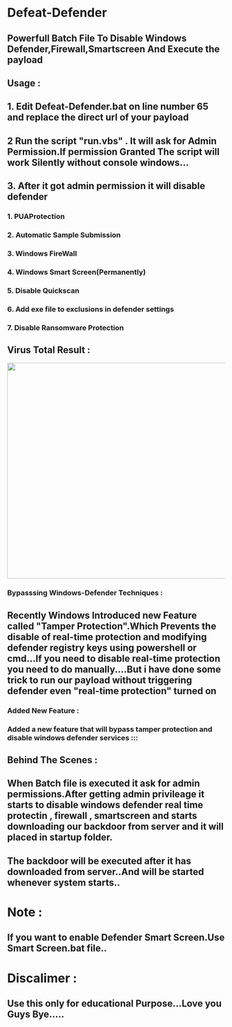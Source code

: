 # Defeat-Defender
## Powerfull Batch File To Disable Windows Defender,Firewall,Smartscreen And Execute the payload 
## Usage :
## 1. Edit Defeat-Defender.bat on line number 65 and replace the direct url of your payload
## 2 Run the script "run.vbs" . It will ask for Admin Permission.If permission Granted The script will work Silently without console windows...
## 3. After it got admin permission it will disable defender 
### 1. PUAProtection 
### 2. Automatic Sample Submission
### 3. Windows FireWall
### 4. Windows Smart Screen(Permanently)
### 5. Disable Quickscan
### 6. Add exe file  to exclusions in defender settings
### 7. Disable Ransomware Protection
## Virus Total Result :
<p align="left">
   <img src="https://raw.githubusercontent.com/swagkarna/Defeat-Defender/main/Screenshot%20(46).png" width=750px height=500px>
   </p>
   
### Bypasssing Windows-Defender Techniques :
## Recently Windows Introduced new Feature called "Tamper Protection".Which Prevents the disable of real-time protection and modifying defender registry keys using powershell or cmd...If you need to disable real-time protection you need to do manually....But i have done some trick to run our payload without triggering defender even "real-time protection" turned on
### Added New Feature :
### Added a new feature that will bypass tamper protection and disable windows defender services :::
## Behind The Scenes :
## When Batch file is executed it ask for admin permissions.After getting admin privileage it starts to disable windows defender real time protectin , firewall , smartscreen and starts downloading our backdoor from server and it will placed in startup folder.
## The backdoor will be executed after it has downloaded from server..And will be started whenever system starts..
# Note :
## If you want to enable Defender Smart Screen.Use Smart Screen.bat file..
# Discalimer :
## Use this only for educational Purpose...Love you Guys Bye.....
